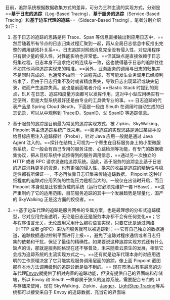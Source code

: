 目前，追踪系统根据数据收集方式的差异，可分为三种主流的实现方式，分别是==**基于日志的追踪**（Log-Based Tracing），**基于服务的追踪**（Service-Based Tracing）和**基于边车代理的追踪**==（Sidecar-Based Tracing），笔者分别介绍如下：

1. 基于日志的追踪的思路是将 Trace、Span 等信息直接输出到应用日志中，==然后随着所有节点的日志归集过程汇聚到一起，再从全局日志信息中反推出完整的调用链拓扑关系==。日志追踪对网络消息完全没有侵入性，对应用程序只有很少量的侵入性，对性能影响也非常低。==但其缺点是直接依赖于日志归集过程，日志本身不追求绝对的连续与一致，这也使得基于日志的追踪往往不如其他两种追踪实现来的精准。==另外，业务服务的调用与日志的归集并不是同时完成的，也通常不由同一个进程完成，有可能发生业务调用已经顺利结束了，但由于日志归集不及时或者精度丢失，导致日志出现延迟或缺失记录，进而产生追踪失真。这也是前面笔者介绍 ==Elastic Stack 时提到的观点，ELK 在日志、追踪和度量方面都可以发挥作用，这对中小型应用确实有一定便利，但是大型系统最好还是由专业的工具做专业的事。==  日志追踪的代表产品是 Spring Cloud Sleuth，下面是一段由 Sleuth 在调用时自动生成的日志记录，可以从中观察到 TraceID、SpanID、父 SpanID 等追踪信息。

2. 基于服务的追踪是目前最为常见的追踪实现方式，被 Zipkin、SkyWalking、Pinpoint 等主流追踪系统广泛采用。==服务追踪的实现思路是通过某些手段给目标应用注入追踪探针（Probe），针对 Java 应用一般就是通过 Java Agent 注入的。==探针在结构上可视为一个寄生在目标服务身上的小型微服务系统，它一般会有自己专用的服务注册、心跳检测等功能，有专门的数据收集协议，把从目标系统中监控得到的服务调用信息，==通过另一次独立的 HTTP 或者 RPC 请求发送给追踪系统。因此，基于服务的追踪会比基于日志的追踪消耗更多的资源，也有更强的侵入性，换来的收益是追踪的精确性与稳定性都有所保证==，不必再依靠日志归集来传输追踪数据。 Pinpoint 这种详细程度的追踪对应用系统的性能压力是相当大的，一般仅在出错时开启，而且 Pinpoint 本身就是比较重负载的系统（运行它必须先维护一套 HBase），==这严重制约了它的适用范围，目前服务追踪的其中一个发展趋势是轻量化，国产的 SkyWalking 正是这方面的佼佼者。==

3. ==基于边车代理的追踪是服务网格的专属方案，也是最理想的分布式追踪模型，它对应用完全透明，无论是日志还是服务本身都不会有任何变化==；它与程序语言无关，无论应用采用什么编程语言实现，只要它还是通过网络（HTTP 或者 gRPC）来访问服务就可以被追踪到；==它有自己独立的数据通道，追踪数据通过控制平面进行上报==，避免了追踪对程序通信或者日志归集的依赖和干扰，保证了最佳的精确性。如果要说这种追踪实现方式还有什么缺点的话，那就是服务网格现在还不够普及，未来随着云原生的发展，相信它会成为追踪系统的主流实现方式之一。==还有就是边车代理本身的对应用透明的工作原理决定了它只能实现服务调用层面的追踪，像上面 Pinpoint 截图那样本地方法调用级别的追踪诊断是做不到的。==  现在市场占有率最高的边车代理[Envoy](https://www.envoyproxy.io/)就提供了相对完善的追踪功能，但没有提供自己的界面端和存储端，所以 Envoy 和 Sleuth 一样都属于狭义的追踪系统，需要配合专门的 UI 与存储来使用，现在 SkyWalking、Zipkin、[Jaeger](https://www.jaegertracing.io/)、[LightStep Tracing](https://lightstep.com/products/)等系统都可以接受来自于 Envoy 的追踪数据，充当它的界面端